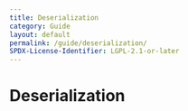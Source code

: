 ```yaml
---
title: Deserialization
category: Guide
layout: default
permalink: /guide/deserialization/
SPDX-License-Identifier: LGPL-2.1-or-later
---
```


# Deserialization
